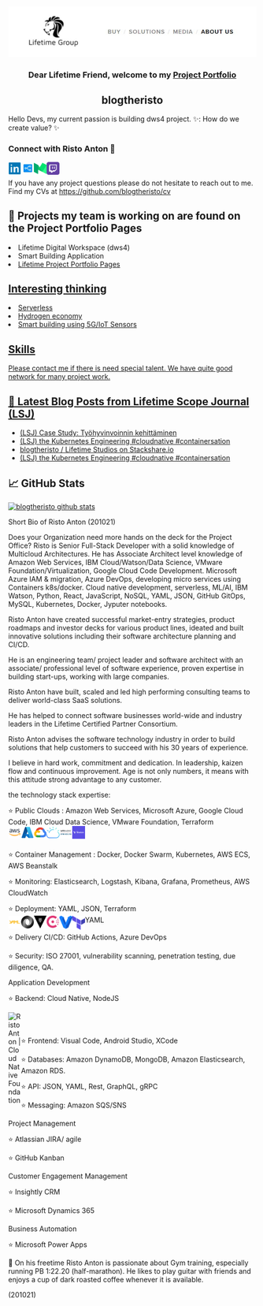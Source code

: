 <p align="center">
  <a href="https://lifetime.fi/" target="_blank" rel="noreferrer"><img src="https://github.com/blogtheristo/blogtheristo/blob/main/images/GitHub_kuva1.jpg" alt="my banner"></a>
</p>

<h3 align="center">
Dear Lifetime Friend, welcome to my <a href="https://lifetime.fi/" target="_blank" rel="noreferrer">Project Portfolio</a>
</h3>

<h2 align="center">
blogtheristo 
</h2> 

Hello Devs, my current passion is building dws4 project.
✨: How do we create value? ✨

### Connect with Risto Anton 🤝

<a href="https://www.linkedin.com/in/ristoanton/"><img align="left" src="https://raw.githubusercontent.com/blogtheristo/blogtheristo/main/icon/li.png" alt="Risto Anton | LinkedIn" width="26px"/></a>
<a href="https://stackshare.io/blogtheristo"><img align="left" src="https://raw.githubusercontent.com/blogtheristo/blogtheristo/main/icon/stack.jpg" alt="blogtheristo | StackShare" width="26px"/></a>
<a href="https://blogtheristo.medium.com/"><img align="left" src="https://raw.githubusercontent.com/blogtheristo/blogtheristo/main/icon/medium_1.png" alt="blogtheristo | Medium" width="26px"/></a>
<a href="https://www.twitch.tv/blogtheristo22"><img align="left" src="https://raw.githubusercontent.com/blogtheristo/blogtheristo/main/icon/twitch.png" alt="blogtheristo | Medium" width="26px"/></a>
</br>
</br>
If you have any project questions please do not hesitate to reach out to me.
Find my CVs at <https://github.com/blogtheristo/cv>

## 🔭 Projects my team is working on are found on the Project Portfolio Pages

<li> Lifetime Digital Workspace (dws4) </li>
<li> Smart Building Application </li>
<li> <a href="https://blogtheristo.github.io/portfolio/"> Lifetime Project Portfolio Pages </li>

## Interesting thinking

<li> Serverless </li>
<li> Hydrogen economy </li>
<li> Smart building using 5G/IoT Sensors </li>

## Skills
Please contact me if there is need special talent. We have quite good network for many project work.


## 📝 Latest Blog Posts from Lifetime Scope Journal (LSJ)

- [(LSJ) Case Study: Työhyvinvoinnin kehittäminen  ](<https://lifetime.fi/blog/2021/hyvinvointi>)
- [(LSJ) the Kubernetes Engineering #cloudnative #containersation](<https://lifetime.fi/blog/k8ngineering>)
- [blogtheristo / Lifetime Studios on Stackshare.io](<https://stackshare.io/blogtheristo>)
- [(LSJ) the Kubernetes Engineering #cloudnative #containersation](<https://lifetime.fi/blog/k8ngineering>)


## 📈 GitHub Stats 

[![blogtheristo github stats](https://github-readme-stats.vercel.app/api?username=blogtheristo)](https://github.com/blogtheristo>)

Short Bio of Risto Anton (201021)

Does your Organization need more hands on the deck for the Project Office? 
Risto is Senior Full-Stack Developer with a solid knowledge of Multicloud Architectures.
He has Associate Architect level knowledge of Amazon Web Services, IBM Cloud/Watson/Data Science, VMware Foundation/Virtualization, Google Cloud Code Development. 
Microsoft Azure IAM & migration, Azure DevOps, developing micro services using Containers k8s/docker. 
Cloud native development, serverless, ML/AI, IBM Watson, Python, React, JavaScript, NoSQL, YAML, JSON, GitHub GitOps, MySQL, Kubernetes, Docker, Jyputer notebooks.

Risto Anton have created successful market-entry strategies, product roadmaps and investor decks for various product lines, 
ideated and built innovative solutions including their software architecture planning and CI/CD.

He is an engineering team/ project leader and software architect with an associate/ professional level of software experience, 
proven expertise in building start-ups, working with large companies.

Risto Anton have built, scaled and led high performing consulting teams to deliver world-class SaaS solutions.

He has helped to connect software businesses world-wide and industry leaders in the Lifetime Certified Partner Consortium.

Risto Anton advises the software technology industry in order to build solutions that help customers to succeed with his 30 years of experience.

I believe in hard work, commitment and dedication. In leadership, kaizen flow and continuous improvement. 
Age is not only numbers, it means with this attitude strong advantage to any customer.

the technology stack expertise:

⭐ Public Clouds : Amazon Web Services, Microsoft Azure, Google Cloud Code, IBM Cloud Data Science, VMware Foundation, Terraform
</br>
<a href="https://github.com/aws"><img align="left" src="https://raw.githubusercontent.com/blogtheristo/blogtheristo/main/icon/aws.png" alt="Amazon Web Services | AWS" width="26px"/></a>
<a href="https://github.com/Azure"><img align="left" src="https://raw.githubusercontent.com/blogtheristo/blogtheristo/main/icon/azure.png" alt="Microsoft Azure | Azure" width="26px"/></a>
<a href="https://github.com/GoogleCloudPlatform"><img align="left" src="https://raw.githubusercontent.com/blogtheristo/blogtheristo/main/icon/cloud_code.png" alt="Google Cloud Platform | Google" width="26px"/></a>
<a href="https://github.com/IBM-Cloud"><img align="left" src="https://raw.githubusercontent.com/blogtheristo/blogtheristo/main/icon/IBM.png" alt="IBM Cloud| IBM" width="26px"/></a>
<a href="https://github.com/vmware"><img align="left" src="https://raw.githubusercontent.com/blogtheristo/blogtheristo/main/icon/vmware.png" alt="vmWARE Open Source | vmWARE " width="26px"/></a>
<a href="https://github.com/hashicorp/terraform"><img align="left" src="https://raw.githubusercontent.com/blogtheristo/blogtheristo/main/icon/terraform_1.png" alt="blogtheristo | Medium" width="26px"/></a>
</br>
</br>

⭐ Container Management : Docker, Docker Swarm, Kubernetes, AWS ECS, AWS Beanstalk

⭐ Monitoring: Elasticsearch, Logstash, Kibana, Grafana, Prometheus, AWS CloudWatch

⭐ Deployment: YAML, JSON, Terraform
</br>
<a href="https://github.com/yaml"><img align="left" src="https://raw.githubusercontent.com/blogtheristo/blogtheristo/main/icon/yaml.png" alt=" YAML| Lifetime Group" width="26px"/></a>
<a href="https://github.com/json"><img align="left" src="https://raw.githubusercontent.com/blogtheristo/blogtheristo/main/icon/json.png" alt="JSON | Lifetime Group" width="26px"/></a>YAML
<a href="https://github.com/hashicorp"><img align="left" src="https://raw.githubusercontent.com/blogtheristo/blogtheristo/main/icon/vault.png" alt="Vault | Hashicorp." width="26px"/></a>
<a href="https://github.com/hashicorp"><img align="left" src="https://raw.githubusercontent.com/blogtheristo/blogtheristo/main/icon/consul.png" alt="Consul | Hashicorp." width="26px"/></a>
<a href="https://github.com/hashicorp"><img align="left" src="https://raw.githubusercontent.com/blogtheristo/blogtheristo/main/icon/vagrant.png" alt="Vagrant | Hashicorp." width="26px"/></a>
<a href="https://github.com/hashicorp"><img align="left" src="https://raw.githubusercontent.com/blogtheristo/blogtheristo/main/icon/terraform.png" alt="Terraform | Hashicorp." width="26px"/></a>
</br>
</br>
⭐ Delivery CI/CD: GitHub Actions, Azure DevOps

⭐ Security: ISO 27001, vulnerability scanning, penetration testing, due diligence, QA.

Application Development

⭐ Backend: Cloud Native, NodeJS

<a href="https://github.com/cncf"><img align="left" src="https://avatars.githubusercontent.com/u/13455738?s=200&v=4g" alt="Risto Anton | Cloud Native Foundation" width="26px"/></a>
</br>
</br>

⭐ Frontend: Visual Code, Android Studio, XCode

⭐ Databases: Amazon DynamoDB, MongoDB, Amazon Elasticsearch, Amazon RDS.

⭐ API: JSON, YAML, Rest, GraphQL, gRPC

⭐ Messaging: Amazon SQS/SNS

Project Management

⭐ Atlassian JIRA/ agile

⭐ GitHub Kanban

Customer Engagement Management

⭐ Insightly CRM

⭐ Microsoft Dynamics 365

Business Automation

⭐ Microsoft Power Apps

💖 On his freetime Risto Anton is passionate about Gym training, especially running PB 1:22.20 (half-marathon). 
He likes to play guitar with friends and enjoys  a cup of dark roasted coffee whenever it is available.

(201021)

